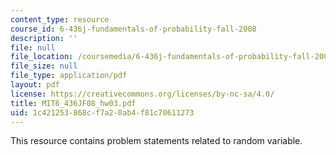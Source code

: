 ```yaml
---
content_type: resource
course_id: 6-436j-fundamentals-of-probability-fall-2008
description: ''
file: null
file_location: /coursemedia/6-436j-fundamentals-of-probability-fall-2008/1c421253868cf7a20ab4f81c70611273_MIT6_436JF08_hw03.pdf
file_size: null
file_type: application/pdf
layout: pdf
license: https://creativecommons.org/licenses/by-nc-sa/4.0/
title: MIT6_436JF08_hw03.pdf
uid: 1c421253-868c-f7a2-0ab4-f81c70611273
---
```

This resource contains problem statements related to random variable.